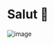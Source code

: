 # Salut 👋
![image](https://github.com/user-attachments/assets/9a0cc82b-27cc-42ab-ad2f-7f9c15641c2c)

